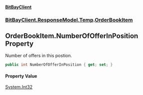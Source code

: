 #### [BitBayClient](./index.md 'index')
### [BitBayClient.ResponseModel.Temp](./BitBayClient-ResponseModel-Temp.md 'BitBayClient.ResponseModel.Temp').[OrderBookItem](./BitBayClient-ResponseModel-Temp-OrderBookItem.md 'BitBayClient.ResponseModel.Temp.OrderBookItem')
## OrderBookItem.NumberOfOfferInPosition Property
Number of offers in this postion.  
```csharp
public int NumberOfOfferInPosition { get; set; }
```
#### Property Value
[System.Int32](https://docs.microsoft.com/en-us/dotnet/api/System.Int32 'System.Int32')  
